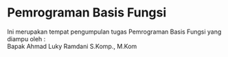 # Pemrograman Basis Fungsi
Ini merupakan tempat pengumpulan tugas Pemrograman Basis Fungsi yang diampu oleh : <br>
Bapak Ahmad Luky Ramdani S.Komp., M.Kom
